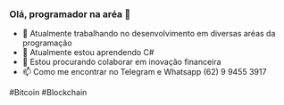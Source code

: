 ### Olá, programador na aréa 👋

- 🔭 Atualmente trabalhando no desenvolvimento em diversas aréas da programação
- 🌱 Atualmente estou aprendendo C#
- 👯 Estou procurando colaborar em inovação financeira
- 📫 Como me encontrar no Telegram e Whatsapp (62) 9 9455 3917

#Bitcoin
#Blockchain
